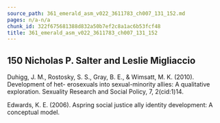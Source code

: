 ```yaml
---
source_path: 361_emerald_asm_v022_3611783_ch007_131_152.md
pages: n/a-n/a
chunk_id: 322f675681388d832a50b7ef2c8a1ac6b53fcf48
title: 361_emerald_asm_v022_3611783_ch007_131_152
---
```

## 150 Nicholas P. Salter and Leslie Migliaccio

Duhigg, J. M., Rostosky, S. S., Gray, B. E., & Wimsatt, M. K. (2010). Development of het- erosexuals into sexual-minority allies: A qualitative exploration. Sexuality Research and Social Policy, 7, 2(cid:1)14.

Edwards, K. E. (2006). Aspring social justice ally identity development: A conceptual model.
